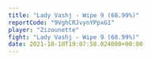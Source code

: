 ```yaml
---
title: "Lady Vashj - Wipe 9 (68.99%)"
reportCode: "9VghCRJvynYPpxG1"
player: "Zizounette"
fight: "Lady Vashj - Wipe 9 (68.99%)"
date: 2021-10-10T19:07:58.024000+00:00
---
```

